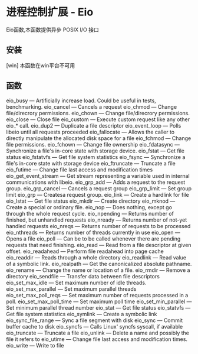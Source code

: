 # 进程控制扩展 - Eio

Eio函数,本函数提供异步 POSIX I/O 接口


## 安装

[win] 本函数在win平台不可用

## 函数

eio_busy — Artificially increase load. Could be useful in tests, benchmarking.
eio_cancel — Cancels a request
eio_chmod — Change file/direcrory permissions.
eio_chown — Change file/direcrory permissions.
eio_close — Close file
eio_custom — Execute custom request like any other eio_* call.
eio_dup2 — Duplicate a file descriptor
eio_event_loop — Polls libeio until all requests proceeded
eio_fallocate — Allows the caller to directly manipulate the allocated disk space for a file
eio_fchmod — Change file permissions.
eio_fchown — Change file ownership
eio_fdatasync — Synchronize a file's in-core state with storage device.
eio_fstat — Get file status
eio_fstatvfs — Get file system statistics
eio_fsync — Synchronize a file's in-core state with storage device
eio_ftruncate — Truncate a file
eio_futime — Change file last access and modification times
eio_get_event_stream — Get stream representing a variable used in internal communications with libeio.
eio_grp_add — Adds a request to the request group.
eio_grp_cancel — Cancels a request group
eio_grp_limit — Set group limit
eio_grp — Createsa request group.
eio_link — Create a hardlink for file
eio_lstat — Get file status
eio_mkdir — Create directory
eio_mknod — Create a special or ordinary file.
eio_nop — Does nothing, except go through the whole request cycle.
eio_npending — Returns number of finished, but unhandled requests
eio_nready — Returns number of not-yet handled requests
eio_nreqs — Returns number of requests to be processed
eio_nthreads — Returns number of threads currently in use
eio_open — Opens a file
eio_poll — Can be to be called whenever there are pending requests that need finishing.
eio_read — Read from a file descriptor at given offset.
eio_readahead — Perform file readahead into page cache
eio_readdir — Reads through a whole directory
eio_readlink — Read value of a symbolic link.
eio_realpath — Get the canonicalized absolute pathname.
eio_rename — Change the name or location of a file.
eio_rmdir — Remove a directory
eio_sendfile — Transfer data between file descriptors
eio_set_max_idle — Set maximum number of idle threads.
eio_set_max_parallel — Set maximum parallel threads
eio_set_max_poll_reqs — Set maximum number of requests processed in a poll.
eio_set_max_poll_time — Set maximum poll time
eio_set_min_parallel — Set minimum parallel thread number
eio_stat — Get file status
eio_statvfs — Get file system statistics
eio_symlink — Create a symbolic link
eio_sync_file_range — Sync a file segment with disk
eio_sync — Commit buffer cache to disk
eio_syncfs — Calls Linux' syncfs syscall, if available
eio_truncate — Truncate a file
eio_unlink — Delete a name and possibly the file it refers to
eio_utime — Change file last access and modification times.
eio_write — Write to file
